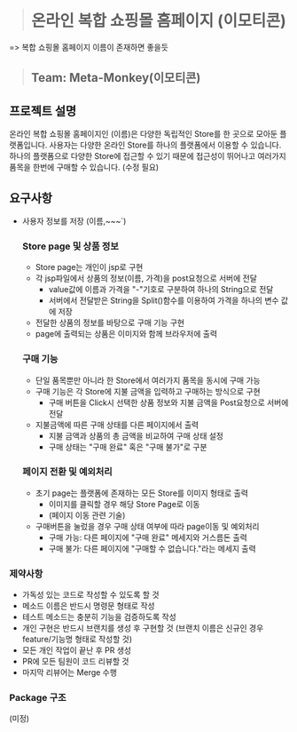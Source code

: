 ># 온라인 복합 쇼핑몰 홈페이지 (이모티콘)
=> 복합 쇼핑몰 홈페이지 이름이 존재하면 좋을듯
>## Team: Meta-Monkey(이모티콘)
## 프로젝트 설명
 온라인 복합 쇼핑몰 홈페이지인 (이름)은 다양한 독립적인 Store를 한 곳으로 모아둔 플랫폼입니다.
사용자는 다양한 온라인 Store를 하나의 플랫폼에서 이용할 수 있습니다. 하나의 플랫폼으로 다양한 Store에
접근할 수 있기 때문에 접근성이 뛰어나고 여러가지 품목을 한번에 구매할 수 있습니다. (수정 필요)

[//]: # (### 사용가능 기능 )

[//]: # (- 사용자 정보에 따)
## 요구사항
- 사용자 정보를 저장 (이름,~~~`)
  ### Store page 및 상품 정보 
  - Store page는 개인이 jsp로 구현
  - 각 jsp파일에서 상품의 정보(이름, 가격)을 post요청으로 서버에 전달
    - value값에 이름과 가격을 "-"기호로 구분하여 하나의 String으로 전달
    - 서버에서 전달받은 String을 Split()함수를 이용하여 가격을 하나의 변수 값에 저장
  - 전달한 상품의 정보를 바탕으로 구매 기능 구현 
  - page에 출력되는 상품은 이미지와 함께 브라우저에 출력

  ### 구매 기능
  - 단일 품목뿐만 아니라 한 Store에서 여러가지 품목을 동시에 구매 가능
  - 구매 기능은 각 Store에 지불 금액을 입력하고 구매하는 방식으로 구현
    - 구매 버튼을 Click시 선택한 상품 정보와 지불 금액을 Post요청으로 서버에 전달
  - 지불금액에 따른 구매 상태를 다른 페이지에서 출력 
    - 지불 금액과 상품의 총 금액을 비교하여 구매 상태 설정
    - 구매 상태는 "구매 완료" 혹은 "구매 불가"로 구분
  
  ### 페이지 전환 및 예외처리
  - 초기 page는 플랫폼에 존재하는 모든 Store를 이미지 형태로 출력
    - 이미지를 클릭할 경우 해당 Store Page로 이동
    - (페이지 이동 관련 기술)
  - 구매버튼을 눌렀을 경우 구매 상태 여부에 따라 page이동 및 예외처리
    - 구매 가능: 다른 페이지에 "구매 완료" 메세지와 거스름돈 출력
    - 구매 불가: 다른 페이지에 "구매할 수 없습니다."라는 메세지 출력

### 제약사항
- 가독성 있는 코드로 작성할 수 있도록 할 것
- 메소드 이름은 반드시 명령문 형태로 작성
- 테스트 메소드는 충분히 기능을 검증하도록 작성
- 개인 구현은 반드시 브랜치를 생성 후 구현할 것
  (브랜치 이름은 신규인 경우 feature/기능명 형태로 작성할 것)
- 모든 개인 작업이 끝난 후 PR 생성
- PR에 모든 팀원이 코드 리뷰할 것
- 마지막 리뷰어는 Merge 수행

### Package 구조
(미정)